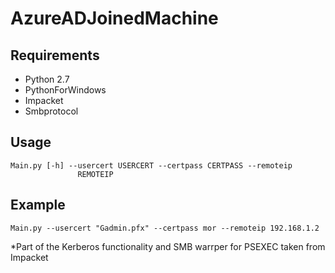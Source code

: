 # AzureADJoinedMachine

## Requirements

* Python 2.7
* PythonForWindows
* Impacket
* Smbprotocol

## Usage

```
Main.py [-h] --usercert USERCERT --certpass CERTPASS --remoteip
               REMOTEIP
```

## Example

```
Main.py --usercert "Gadmin.pfx" --certpass mor --remoteip 192.168.1.2
```



*Part of the Kerberos functionality and SMB warrper for PSEXEC taken from Impacket
